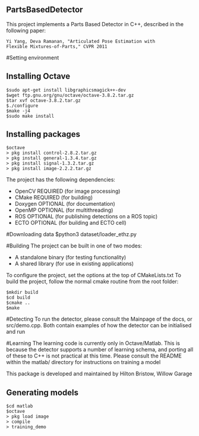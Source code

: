 PartsBasedDetector
------------------

This project implements a Parts Based Detector in C++, described in the
following paper:

    Yi Yang, Deva Ramanan, "Articulated Pose Estimation with
    Flexible Mixtures-of-Parts," CVPR 2011

#Setting environment
## Installing Octave

```
$sudo apt-get install libgraphicsmagick++-dev
$wget ftp.gnu.org/gnu/octave/octave-3.8.2.tar.gz
$tar xvf octave-3.8.2.tar.gz
$./configure
$make -j4
$sudo make install
```

## Installing packages

```
$octave
> pkg install control-2.8.2.tar.gz
> pkg install general-1.3.4.tar.gz
> pkg install signal-1.3.2.tar.gz
> pkg install image-2.2.2.tar.gz
```

The project has the following dependencies:

* OpenCV  REQUIRED (for image processing)
* CMake   REQUIRED (for building)
* Doxygen OPTIONAL (for documentation)
* OpenMP  OPTIONAL (for multithreading)
* ROS     OPTIONAL (for publishing detections on a ROS topic)
* ECTO    OPTIONAL (for building and ECTO cell)

#Downloading data
    $python3 dataset/loader_ethz.py

#Building
The project can be built in one of two modes:

* A standalone binary (for testing functionality)
* A shared library    (for use in existing applications)

To configure the project, set the options at the top of CMakeLists.txt
To build the project, follow the normal cmake routine from the root folder:

```
$mkdir build
$cd build
$cmake ..
$make
```

#Detecting
To run the detector, please consult the Mainpage of the docs, or
src/demo.cpp. Both contain examples of how the detector can be
initialised and run

#Learning
The learning code is currently only in Octave/Matlab. This is because
the detector supports a number of learning schema, and porting all of
these to C++ is not practical at this time.
Please consult the README within the matlab/ directory for instructions
on training a model

This package is developed and maintained by Hilton Bristow, Willow Garage

## Generating models
```
$cd matlab
$octave
> pkg load image
> compile
> training_demo
```
